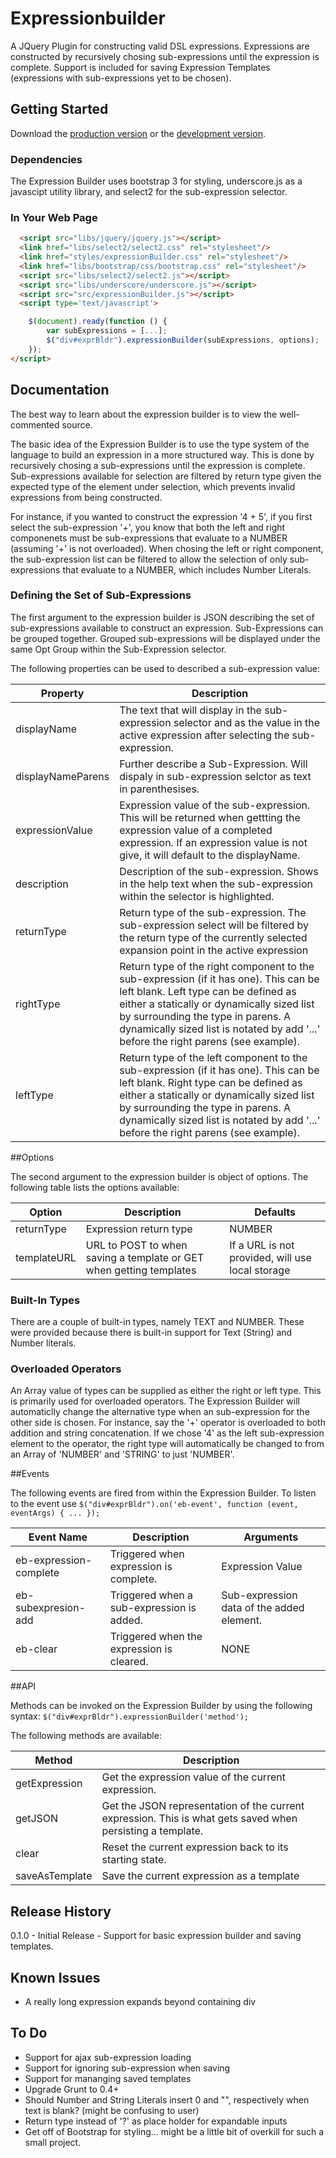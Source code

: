 # Expressionbuilder

A JQuery Plugin for constructing valid DSL expressions.  Expressions are constructed by recursively chosing sub-expressions until the expression is complete.
Support is included for saving Expression Templates (expressions with sub-expressions yet to be chosen).

## Getting Started
Download the [production version][min] or the [development version][max].

[min]: https://raw.github.com/jonmbake/expressionBuilder/master/dist/expressionBuilder.min.js
[max]: https://raw.github.com/jonmbake/expressionBuilder/master/dist/expressionBuilder.js

### Dependencies

The Expression Builder uses bootstrap 3 for styling, underscore.js as a javascipt utility library, and select2 for the sub-expression selector.

### In Your Web Page

```html
  <script src="libs/jquery/jquery.js"></script>
  <link href="libs/select2/select2.css" rel="stylesheet"/>
  <link href="styles/expressionBuilder.css" rel="stylesheet"/>
  <link href="libs/bootstrap/css/bootstrap.css" rel="stylesheet"/>
  <script src="libs/select2/select2.js"></script>
  <script src="libs/underscore/underscore.js"></script>
  <script src="src/expressionBuilder.js"></script>
  <script type='text/javascript'>

    $(document).ready(function () {
    	var subExpressions = [...];
    	$("div#exprBldr").expressionBuilder(subExpressions, options);
    });
</script>
```

## Documentation

The best way to learn about the expression builder is to view the well-commented source.

The basic idea of the Expression Builder is to use the type system of the language to build an expression in a more structured way.  This is done by recursively chosing a sub-expressions until the expression is complete. Sub-expressions available for selection are filtered by return type given the expected type of the element under selection, which prevents invalid expressions from being constructed.

For instance, if you wanted to construct the expression '4 + 5', if you first select the sub-expression '+', you know that both the left and right componenets must be sub-expressions that evaluate to a NUMBER (assuming '+' is not overloaded).  When chosing the left or right component, the sub-expression list can be filtered to allow the selection of only sub-expressions that evaluate to a NUMBER, which includes Number Literals.

### Defining the Set of Sub-Expressions

The first argument to the expression builder is JSON describing the set of sub-expressions available to construct an expression.  Sub-Expressions can
be grouped together.  Grouped sub-expressions will be displayed under the same Opt Group within the Sub-Expression selector.

The following properties can be used to described a sub-expression value:

Property    	     | Description
------------------ | -----------
displayName        | The text that will display in the sub-expression selector and as the value in the active expression after selecting the sub-expression.
displayNameParens  | Further describe a Sub-Expression.  Will dispaly in sub-expression selctor as text in parenthesises.
expressionValue    | Expression value of the sub-expression.  This will be returned when gettting the expression value of a completed expression.  If an expression value is not give, it will default to the displayName.
description 	     | Description of the sub-expression.  Shows in the help text when the sub-expression within the selector is highlighted.
returnType		     | Return type of the sub-expression.  The sub-expression select will be filtered by the return type of the currently selected expansion point in the active expression
rightType		       | Return type of the right component to the sub-expression (if it has one).  This can be left blank.  Left type can be defined as either a statically or dynamically sized list by surrounding the type in parens.  A dynamically sized list is notated by add '...' before the right parens (see example).
leftType		       | Return type of the left component to the sub-expression (if it has one).  This can be left blank.  Right type can be defined as either a statically or dynamically sized list by surrounding the type in parens.  A dynamically sized list is notated by add '...' before the right parens (see example).

##Options

The second argument to the expression builder is object of options.  The following table lists the options available:

Option             | Description                                                         | Defaults
------------------ | ------------------------------------------------------------------- | ---------
returnType         | Expression return type                                              | NUMBER
templateURL        | URL to POST to when saving a template or GET when getting templates | If a URL is not provided, will use local storage


### Built-In Types

There are a couple of built-in types, namely TEXT and NUMBER.  These were provided because there is built-in support for Text (String) and Number literals.

### Overloaded Operators

An Array value of types can be supplied as either the right or left type.  This is primarily used for overloaded operators.  The Expression Builder will automaticlly change the alternative type when an sub-expression for the other side is chosen.  For instance, say the '+' operator is overloaded to both addition and string concatenation.  If we chose '4' as the left sub-expression element to the operator, the right type will automatically be changed to from an Array of 'NUMBER' and 'STRING' to just 'NUMBER'.

##Events

The following events are fired from within the Expression Builder.  To listen to the event use `$("div#exprBldr").on('eb-event', function (event, eventArgs) { ... });`

Event Name  		       | Description                           		   | Arguments
---------------------- | ------------------------------------------- | ----------
eb-expression-complete | Triggered when expression is complete.      | Expression Value
eb-subexpresion-add    | Triggered when a sub-expression is added.   | Sub-expression data of the added element.
eb-clear 			         | Triggered when the expression is cleared.   | NONE


##API

Methods can be invoked on the Expression Builder by using the following syntax: `$("div#exprBldr").expressionBuilder('method');`

The following methods are available:

Method          | Description
--------------- | ------------
getExpression   | Get the expression value of the current expression.
getJSON         | Get the JSON representation of the current expression.  This is what gets saved when persisting a template.
clear           | Reset the current expression back to its starting state.
saveAsTemplate  | Save the current expression as a template

## Release History
0.1.0 - Initial Release - Support for basic expression builder and saving templates.

## Known Issues
* A really long expression expands beyond containing div

## To Do 
* Support for ajax sub-expression loading
* Support for ignoring sub-expression when saving
* Support for mananging saved templates
* Upgrade Grunt to 0.4+
* Should Number and String Literals insert 0 and "", respectively when text is blank? (might be confusing to user)
* Return type instead of '?' as place holder for expandable inputs
* Get off of Bootstrap for styling... might be a little bit of overkill for such a small project.

